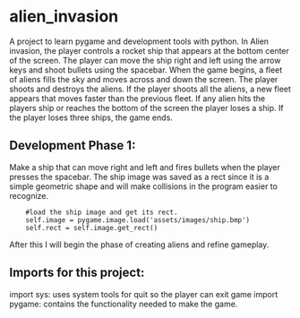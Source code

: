 # alien_invasion
 A project to learn pygame and development tools with python. 
In Alien invasion, the player controls a rocket ship that appears at the bottom center of the screen. The player can move the ship right and left using the arrow keys and shoot bullets using the spacebar. When the game begins, a fleet of aliens fills the sky and moves across and down the screen. The player shoots and destroys the aliens. If the player shoots all the aliens, a new fleet appears that moves faster than the previous fleet. If any alien hits the players ship or reaches the bottom of the screen the player loses a ship. If the player loses three ships, the game ends. 

Development Phase 1:
------------------------------------------------------------------------- 
Make a ship that can move right and left and fires bullets when the player presses the spacebar. The ship image was saved as a rect since it is a simple geometric shape and will make collisions in the program easier to recognize. 

        #load the ship image and get its rect. 
        self.image = pygame.image.load('assets/images/ship.bmp')
        self.rect = self.image.get_rect()
        
After this I will begin the phase of creating aliens and refine gameplay. 






Imports for this project: 
-------------------------------------------------------------------------

import sys: uses system tools for quit so the player can exit game 
import pygame: contains the functionality needed to make the game. 